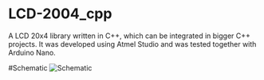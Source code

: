 # LCD-2004_cpp
 
A LCD 20x4 library written in C++, which can be integrated in bigger C++ projects. It was developed using Atmel Studio and was tested together with Arduino Nano.

#Schematic
![Schematic](https://user-images.githubusercontent.com/75970114/224103080-dd6682d2-0698-458b-baee-d557396b4cc3.png)
